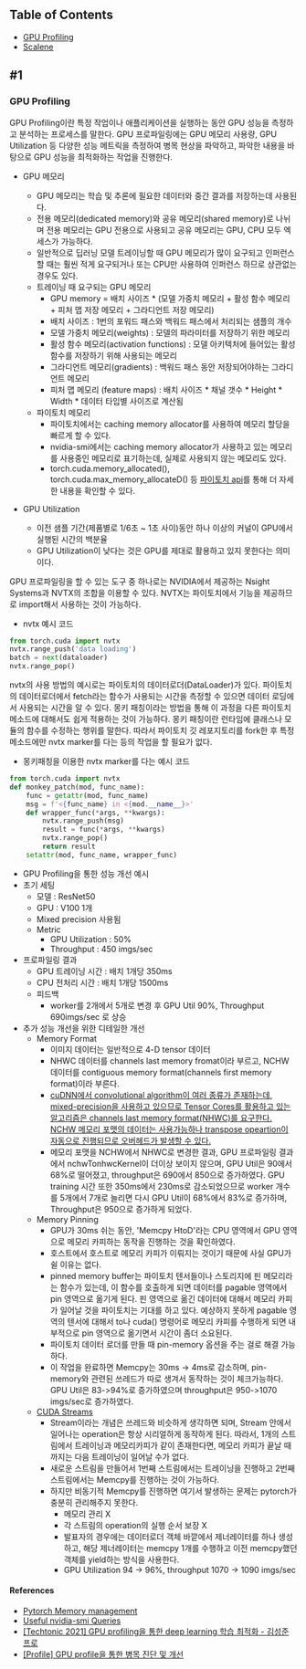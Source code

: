## Table of Contents

- [GPU Profiling](#1)
- [Scalene](#2)


## #1
### GPU Profiling
GPU Profiling이란 특정 작업이나 애플리케이션을 실행하는 동안 GPU 성능을 측정하고 분석하는 프로세스를 말한다. GPU 프로파일링에는 GPU 메모리 사용량, GPU Utilization 등 다양한 성능 메트릭을 측정하여 병목 현상을 파악하고, 파악한 내용을 바탕으로 GPU 성능을 최적화하는 작업을 진행한다.


- GPU 메모리
    - GPU 메모리는 학습 및 추론에 필요한 데이터와 중간 결과를 저장하는데 사용된다.
    - 전용 메모리(dedicated memory)와 공유 메모리(shared memory)로 나뉘며 전용 메모리는 GPU 전용으로 사용되고 공유 메모리는 GPU, CPU 모두 엑세스가 가능하다.
    - 일반적으로 딥러닝 모델 트레이닝할 때 GPU 메모리가 많이 요구되고 인퍼런스할 때는 훨씬 적게 요구되거나 또는 CPU만 사용하여 인퍼런스 하므로 상관없는 경우도 있다.
    - 트레이닝 때 요구되는 GPU 메모리
        - GPU memory = 배치 사이즈 * (모델 가중치 메모리 + 활성 함수 메모리 + 피처 맵 저장 메모리 + 그라디언트 저장 메모리)
        - 배치 사이즈 : 1번의 포워드 패스와 백워드 패스에서 처리되는 샘플의 개수
        - 모델 가중치 메모리(weights) : 모델의 파라미터를 저장하기 위한 메모리
        - 활성 함수 메모리(activation functions) : 모델 아키텍처에 들어있는 활성 함수를 저장하기 위해 사용되는 메모리
        - 그라디언트 메모리(gradients) : 백워드 패스 동안 저장되어야하는 그라디언트 메모리
        - 피처 맵 메모리 (feature maps) : 배치 사이즈 * 채널 갯수 * Height * Width * 데이터 타입별 사이즈로 계산됨
    - 파이토치 메모리
        - 파이토치에서는 caching memory allocator를 사용하여 메모리 할당을 빠르게 할 수 있다.
        - nvidia-smi에서는 caching memory allocator가 사용하고 있는 메모리를 사용중인 메모리로 표기하는데, 실제로 사용되지 않는 메모리도 있다.
        - torch.cuda.memory_allocated(), torch.cuda.max_memory_allocateD() 등 [파이토치 api](https://pytorch.org/docs/stable/notes/cuda.html?highlight=buffer#memory-management)를 통해 더 자세한 내용을 확인할 수 있다.


- GPU Utilization
    - 이전 샘플 기간(제품별로 1/6초 ~ 1초 사이)동안 하나 이상의 커널이 GPU에서 실행된 시간의 백분율
    - GPU Utilization이 낮다는 것은 GPU를 제대로 활용하고 있지 못한다는 의미이다.


GPU 프로파일링을 할 수 있는 도구 중 하나로는 NVIDIA에서 제공하는 Nsight Systems과 NVTX의 조합을 이용할 수 있다. NVTX는 파이토치에서 기능을 제공하므로 import해서 사용하는 것이 가능하다.

- nvtx 예시 코드
```python
from torch.cuda import nvtx
nvtx.range_push('data loading')
batch = next(dataloader)
nvtx.range_pop()
```

nvtx의 사용 방법의 예시로는 파이토치의 데이터로더(DataLoader)가 있다. 파이토치의 데이터로더에서 fetch라는 함수가 사용되는 시간을 측정할 수 있으면 데이터 로딩에서 사용되는 시간을 알 수 있다. 몽키 패칭이라는 방법을 통해 이 과정을 다른 파이토치 메소드에 대해서도 쉽게 적용하는 것이 가능하다. 몽키 패칭이란 런타임에 클래스나 모듈의 함수를 수정하는 행위를 말한다. 따라서 파이토치 깃 레포지토리를 fork한 후 특정 메소드에만 nvtx marker를 다는 등의 작업을 할 필요가 없다.

- 몽키패칭을 이용한 nvtx marker를 다는 예시 코드
```python
from torch.cuda import nvtx
def monkey_patch(mod, func_name):
    func = getattr(mod, func_name)
    msg = f'<{func_name} in <{mod.__name__}>'
    def wrapper_func(*args, **kwargs):
        nvtx.range_push(msg)
        result = func(*args, **kwargs)
        nvtx.range_pop()
        return result
    setattr(mod, func_name, wrapper_func)
```


- GPU Profiling을 통한 성능 개선 예시
- 초기 세팅
    - 모델 : ResNet50
    - GPU : V100 1개
    - Mixed precision 사용됨
    - Metric
        - GPU Utilization : 50%
        - Throughput : 450 imgs/sec
- 프로파일링 결과
    - GPU 트레이닝 시간 : 배치 1개당 350ms
    - CPU 전처리 시간 : 배치 1개당 1500ms
    - 피드백
        - worker를 2개에서 5개로 변경 후 GPU Util 90%, Throughput 690imgs/sec 로 상승
- 추가 성능 개선을 위한 디테일한 개선
    - Memory Format
        - 이미지 데이터는 일반적으로 4-D tensor 데이터
        - NHWC 데이터를 channels last memory fromat이라 부르고,
        NCHW 데이터를 contiguous memory format(channels first memory format)이라 부른다.
        - [cuDNN에서 convolutional algorithm이 여러 종류가 존재하는데, mixed-precision을 사용하고 있으므로 Tensor Cores를 활용하고 있는 알고리즘은 channels last memory format(NHWC)를 요구한다. NCHW 메모리 포맷의 데이터는 사용가능하나 transpose opeartion이 자동으로 진행되므로 오버헤드가 발생할 수 있다.](https://docs.nvidia.com/deeplearning/performance/dl-performance-convolutional/index.html#tensor-layout)
        - 메모리 포맷을 NCHW에서 NHWC로 변경한 결과, GPU 프로파일링 결과에서 nchwTonhwcKernel이 더이상 보이지 않으며, GPU Util은 90에서 68%로 떨어졌고, throughput은 690에서 850으로 증가하였다. GPU training 시간 또한 350ms에서 230ms로 감소되었으므로 worker 개수를 5개에서 7개로 늘리면 다시 GPU Util이 68%에서 83%로 증가하며, Throughput은 950으로 증가하게 되었다.
    - Memory Pinning
        - GPU가 30ms 쉬는 동안, 'Memcpy HtoD'라는 CPU 영역에서 GPU 영역으로 메모리 카피하는 동작을 진행하는 것을 확인하였다.
        - 호스트에서 호스트로 메모리 카피가 이뤄지는 것이기 때문에 사실 GPU가 쉴 이유는 없다.
        - pinned memory buffer는 파이토치 텐서들이나 스토리지에 핀 메모리라는 함수가 있는데, 이 함수를 호출하게 되면 데이터를 pagable 영역에서 pin 영역으로 옮기게 된다. 핀 영역으로 옮긴 데이터에 대해서 메모리 카피가 일어날 것을 파이토치는 기대를 하고 있다. 예상하지 못하게 pagable 영역의 텐서에 대해서 to나 cuda() 명령어로 메모리 카피를 수행하게 되면 내부적으로 pin 영역으로 옮기면서 시간이 좀더 소요된다.
        - 파이토치 데이터 로더를 만들 때 pin-memory 옵션을 주는 걸로 해결 가능하다.
        - 이 작업을 완료하면 Memcpy는 30ms -> 4ms로 감소하며, pin-memory와 관련된 쓰레드가 따로 생겨서 동작하는 것이 체크가능하다. GPU Util은 83->94%로 증가하였으며 throughput은 950->1070 imgs/sec로 증가하였다.
    - [CUDA Streams](https://pytorch.org/docs/stable/notes/cuda.html
)
        - Stream이라는 개념은 쓰레드와 비슷하게 생각하면 되며, Stream 안에서 일어나는 operation은 항상 시리얼하게 동작하게 된다. 따라서, 1개의 스트림에서 트레이닝과 메모리카피가 같이 존재한다면, 메모리 카피가 끝날 때까지는 다음 트레이닝이 일어날 수가 없다.
        - 새로운 스트림을 만들어서 1번째 스트림에서는 트레이닝을 진행하고 2번째 스트림에서는 Memcpy를 진행하는 것이 가능하다.
        - 하지만 비동기적 Memcpy를 진행하면 여기서 발생하는 문제는 pytorch가 충분히 관리해주지 못한다.
            - 메모리 관리 X
            - 각 스트림의 operation의 실행 순서 보장 X
            - 발표자의 경우에는 데이터로더 객체 바깥에서 제너레이터를 하나 생성하고, 해당 제너레이터는 memcpy 1개를 수행하고 이전 memcpy했던 객체를 yield하는 방식을 사용한다.
            - GPU Utilization 94 -> 96%, throughput 1070 -> 1090 imgs/sec


#### References
- [Pytorch Memory management](https://pytorch.org/docs/stable/notes/cuda.html?highlight=buffer#memory-management)
- [Useful nvidia-smi Queries](https://nvidia.custhelp.com/app/answers/detail/a_id/3751/~/useful-nvidia-smi-queries)
- [[Techtonic 2021] GPU profiling을 통한 deep learning 학습 최적화 - 김성준 프로](https://www.youtube.com/watch?v=bbrzuKgqgdc)
- [[Profile] GPU profile을 통한 병목 진단 및 개선](https://pajamacoder.tistory.com/11)